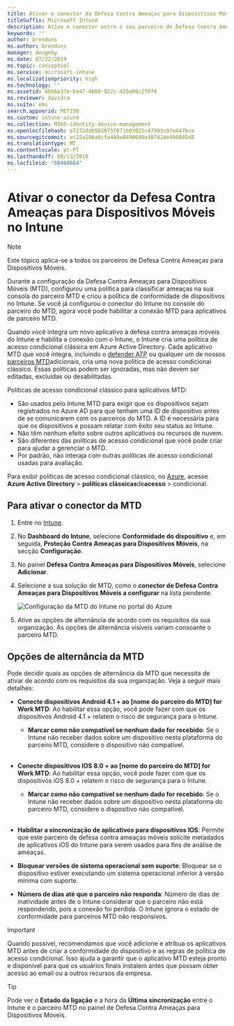 ```yaml
---
title: Ativar o conector da Defesa Contra Ameaças para Dispositivos Móveis no Microsoft Intune
titleSuffix: Microsoft Intune
description: Ative o conector entre o seu parceiro de Defesa Contra Ameaças para Dispositivos Móveis (MTD) e o Microsoft Intune.
keywords: ''
author: brenduns
ms.author: brenduns
manager: dougeby
ms.date: 07/22/2019
ms.topic: conceptual
ms.service: microsoft-intune
ms.localizationpriority: high
ms.technology: ''
ms.assetid: dbb6a37e-ba47-4b69-922c-d25e66c279f6
ms.reviewer: davidra
ms.suite: ems
search.appverid: MET150
ms.custom: intune-azure
ms.collection: M365-identity-device-management
ms.openlocfilehash: e7272ddb502075f071b03925c47993c97e447bce
ms.sourcegitcommit: ec22a186a9cfa489a8490698e387624e480892d8
ms.translationtype: MT
ms.contentlocale: pt-PT
ms.lasthandoff: 08/13/2019
ms.locfileid: "68960664"
---
```

# <a name="enable-the-mobile-threat-defense-connector-in-intune"></a>Ativar o conector da Defesa Contra Ameaças para Dispositivos Móveis no Intune

> [!NOTE] 
> Este tópico aplica-se a todos os parceiros de Defesa Contra Ameaças para Dispositivos Móveis.

Durante a configuração da Defesa Contra Ameaças para Dispositivos Móveis (MTD), configurou uma política para classificar ameaças na sua consola do parceiro MTD e criou a política de conformidade de dispositivos no Intune. Se você já configurou o conector do Intune no console do parceiro do MTD, agora você pode habilitar a conexão MTD para aplicativos de parceiro MTD.

Quando você integra um novo aplicativo à defesa contra ameaças móveis do Intune e habilita a conexão com o Intune, o Intune cria uma política de acesso condicional clássica em Azure Active Directory. Cada aplicativo MTD que você integra, incluindo o [defender ATP](advanced-threat-protection.md) ou qualquer um de nossos [parceiros MTD](mobile-threat-defense.md#mobile-threat-defense-partners)adicionais, cria uma nova política de acesso condicional clássico. Essas políticas podem ser ignoradas, mas não devem ser editadas, excluídas ou desabilitadas.

Políticas de acesso condicional clássico para aplicativos MTD: 

- São usados pelo Intune MTD para exigir que os dispositivos sejam registrados no Azure AD para que tenham uma ID de dispositivo antes de se comunicarem com os parceiros do MTD. A ID é necessária para que os dispositivos e possam relatar com êxito seu status ao Intune.  
- Não têm nenhum efeito sobre outros aplicativos ou recursos de nuvem.  
- São diferentes das políticas de acesso condicional que você pode criar para ajudar a gerenciar o MTD.
- Por padrão, não interaja com outras políticas de acesso condicional usadas para avaliação.  

Para exibir políticas de acesso condicional clássico, no [Azure](https://portal.azure.com/#home), acesse **Azure Active Directory** > **políticas clássicas**de**acesso** > condicional.


## <a name="to-enable-the-mtd-connector"></a>Para ativar o conector da MTD

1. Entre no [Intune](https://go.microsoft.com/fwlink/?linkid=2090973).

4. No **Dashboard do Intune**, selecione **Conformidade do dispositivo** e, em seguida, **Proteção Contra Ameaças para Dispositivos Móveis**, na secção **Configuração**.

5. No painel **Defesa Contra Ameaças para Dispositivos Móveis**, selecione **Adicionar**.

6. Selecione a sua solução de MTD, como o **conector de Defesa Contra Ameaças para Dispositivos Móveis a configurar** na lista pendente.

    ![Configuração da MTD do Intune no portal do Azure](./media/enable-mtd-connector-1.png)

7. Ative as opções de alternância de acordo com os requisitos da sua organização. As opções de alternância visíveis variam consoante o parceiro MTD.

## <a name="mtd-toggle-options"></a>Opções de alternância da MTD

Pode decidir quais as opções de alternância da MTD que necessita de ativar de acordo com os requisitos da sua organização. Veja a seguir mais detalhes:

- **Conecte dispositivos Android 4.1 + ao [nome do parceiro do MTD] for Work MTD**: Ao habilitar essa opção, você pode fazer com que os dispositivos Android 4.1 + relatem o risco de segurança para o Intune.
  - **Marcar como não compatível se nenhum dado for recebido**: Se o Intune não receber dados sobre um dispositivo nesta plataforma do parceiro MTD, considere o dispositivo não compatível.
<br></br>
- **Conecte dispositivos IOS 8.0 + ao [nome do parceiro do MTD] for Work MTD**: Ao habilitar essa opção, você pode fazer com que os dispositivos iOS 8.0 + relatem o risco de segurança para o Intune.
  - **Marcar como não compatível se nenhum dado for recebido**: Se o Intune não receber dados sobre um dispositivo nesta plataforma do parceiro MTD, considere o dispositivo não compatível.
<br></br>
- **Habilitar a sincronização de aplicativos para dispositivos IOS**: Permite que este parceiro de defesa contra ameaças móveis solicite metadados de aplicativos iOS do Intune para serem usados para fins de análise de ameaças.

- **Bloquear versões de sistema operacional sem suporte**: Bloquear se o dispositivo estiver executando um sistema operacional inferior à versão mínima com suporte.

- **Número de dias até que o parceiro não responda**: Número de dias de inatividade antes de o Intune considerar que o parceiro não está respondendo, pois a conexão foi perdida. O Intune ignora o estado de conformidade para parceiros MTD não responsivos.

> [!IMPORTANT] 
> Quando possível, recomendamos que você adicione e atribua os aplicativos MTD antes de criar a conformidade do dispositivo e as regras de política de acesso condicional. Isso ajuda a garantir que o aplicativo MTD esteja pronto e disponível para que os usuários finais instalem antes que possam obter acesso ao email ou a outros recursos da empresa.

> [!TIP]
> Pode ver o **Estado da ligação** e a hora da **Última sincronização** entre o Intune e o parceiro MTD no painel de Defesa Contra Ameaças para Dispositivos Móveis.
